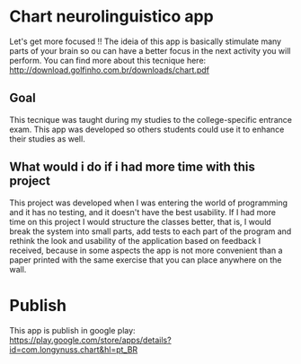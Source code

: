 # Chart neurolinguistico app

Let's get more focused !!
The ideia of this app is basically stimulate many parts of your brain so ou can have a better focus in the next activity you will perform. You can find more about this tecnique here: http://download.golfinho.com.br/downloads/chart.pdf

## Goal
This tecnique was taught during my studies to the college-specific entrance exam. This app was developed so others students could use it to enhance their studies as well.

## What would i do if i had more time with this project
This project was developed when I was entering the world of programming and it has no testing, and it doesn't have the best usability. If I had more time on this project I would structure the classes better, that is, I would break the system into small parts, add tests to each part of the program and rethink the look and usability of the application based on feedback I received, because in some aspects the app is not more convenient than a paper printed with the same exercise that you can place anywhere on the wall.

# Publish

This app is publish in google play: https://play.google.com/store/apps/details?id=com.longynuss.chart&hl=pt_BR
